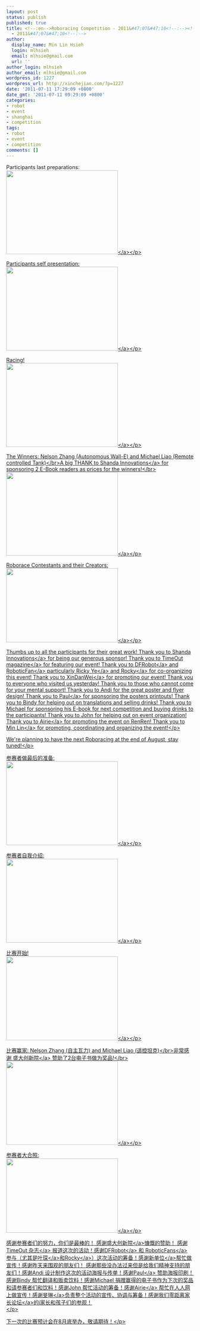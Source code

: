 ```yaml
---
layout: post
status: publish
published: true
title: <!--:en-->Roboracing Competition - 2011&#47;07&#47;10<!--:--><!--:zh-->机器车竞赛
  - 2011&#47;07&#47;10<!--:-->
author:
  display_name: Min Lin Hsieh
  login: mlhsieh
  email: mlhsie@gmail.com
  url: ''
author_login: mlhsieh
author_email: mlhsie@gmail.com
wordpress_id: 1227
wordpress_url: http://xinchejian.com/?p=1227
date: '2011-07-11 17:29:09 +0800'
date_gmt: '2011-07-11 09:29:09 +0800'
categories:
- robot
- event
- shanghai
- competition
tags:
- robot
- event
- competition
comments: []
---
```

<p><!--:en-->
<p>Participants last preparations:<br />
<a href="http:&#47;&#47;xinchejian.com&#47;wp-content&#47;uploads&#47;2011&#47;07&#47;Preparations.jpg"><img src="http:&#47;&#47;xinchejian.com&#47;wp-content&#47;uploads&#47;2011&#47;07&#47;Preparations-300x225.jpg" alt="" title="Preparations" width="300" height="225" class="alignnone size-medium wp-image-1224" &#47;><&#47;a><&#47;p></p>
<p>Participants self presentation:<br />
<a href="http:&#47;&#47;xinchejian.com&#47;wp-content&#47;uploads&#47;2011&#47;07&#47;Presentations.jpg"><img src="http:&#47;&#47;xinchejian.com&#47;wp-content&#47;uploads&#47;2011&#47;07&#47;Presentations-300x225.jpg" alt="" title="Presentations" width="300" height="225" class="alignnone size-medium wp-image-1222" &#47;><&#47;a><&#47;p></p>
<p>Racing!<br />
<a href="http:&#47;&#47;xinchejian.com&#47;wp-content&#47;uploads&#47;2011&#47;07&#47;Racing.jpg"><img src="http:&#47;&#47;xinchejian.com&#47;wp-content&#47;uploads&#47;2011&#47;07&#47;Racing-300x225.jpg" alt="" title="Racing" width="300" height="225" class="alignnone size-medium wp-image-1223" &#47;><&#47;a><&#47;p></p>
<p>The Winners: Nelson Zhang (Autonomous Wall-E) and Michael Liao (Remote controlled Tank)<&#47;br>A big THANK to <a href="http:&#47;&#47;in.sdo.com&#47;">Shanda Innovations<&#47;a> for sponsoring 2 E-Book readers as prices for the winners!<&#47;br><br />
<a href="http:&#47;&#47;xinchejian.com&#47;wp-content&#47;uploads&#47;2011&#47;07&#47;Winners.jpg"><img src="http:&#47;&#47;xinchejian.com&#47;wp-content&#47;uploads&#47;2011&#47;07&#47;Winners-300x224.jpg" alt="" title="Winners" width="300" height="224" class="alignnone size-medium wp-image-1225" &#47;><&#47;a><&#47;p></p>
<p>Roborace Contestants and their Creators:<br />
<a href="http:&#47;&#47;xinchejian.com&#47;wp-content&#47;uploads&#47;2011&#47;07&#47;Participants.jpg"><img src="http:&#47;&#47;xinchejian.com&#47;wp-content&#47;uploads&#47;2011&#47;07&#47;Participants-300x199.jpg" alt="" title="Roborace Contestants and their creators" width="300" height="199" class="alignnone size-medium wp-image-1226" &#47;><&#47;a><&#47;p></p>
<p>Thumbs up to all the participants for their great work! Thank you to <a href="http:&#47;&#47;in.sdo.com&#47;">Shanda Innovations<&#47;a> for being our generous sponsor! Thank you to <a href="http:&#47;&#47;www.timeoutshanghai.com&#47;features&#47;Around_Town-Around_Town&#47;3160&#47;Wacky-robot-races.html">TimeOut magazine<&#47;a> for featuring our event! Thank you to <a href="http:&#47;&#47;www.dfrobot.com&#47;">DFRobot<&#47;a> and <a href="http:&#47;&#47;www.roboticfan.com&#47;">RoboticFan<&#47;a> particularly <a href="http:&#47;&#47;weibo.com&#47;n&#47;%E5%8F%B6%E7%90%9BRicky">Ricky Ye<&#47;a> and <a href="http:&#47;&#47;weibo.com&#47;n&#47;%E5%BE%AE%E7%AC%91%E7%9A%84Rockets">Rocky<&#47;a> for co-organizing this event! Thank you to <a href="http:&#47;&#47;xindanwei.com">XinDanWei<&#47;a> for promoting our event! Thank you to everyone who visited us yesterday! Thank you to those who cannot come for your mental support! Thank you to Andi for the great poster and flyer design! Thank you to <a href="http:&#47;&#47;weibo.com&#47;2205504380">Paul<&#47;a> for sponsoring the posters printouts! Thank you to Bindy for helping out on translations and selling drinks! Thank you to Michael for sponsoring his E-book for next competition and buying drinks to the participants! Thank you to John for helping out on event organization! Thank you to <a href="http:&#47;&#47;weibo.com&#47;airie">Airie<&#47;a> for promoting the event on RenRen! Thank you to <a href="http:&#47;&#47;weibo.com&#47;mlhsieh">Min Lin<&#47;a> for promoting, coordinating and organizing the event!<&#47;p></p>
<p>We're planning to have the next Roboracing at the end of August, stay tuned!<&#47;p><br />
<!--:--></p>
<p><!--:zh-->
<p>参赛者做最后的准备:<br />
<a href="http:&#47;&#47;xinchejian.com&#47;wp-content&#47;uploads&#47;2011&#47;07&#47;Preparations.jpg"><img src="http:&#47;&#47;xinchejian.com&#47;wp-content&#47;uploads&#47;2011&#47;07&#47;Preparations-300x225.jpg" alt="" title="Preparations" width="300" height="225" class="alignnone size-medium wp-image-1224" &#47;><&#47;a><&#47;p></p>
<p>参赛者自我介绍:<br />
<a href="http:&#47;&#47;xinchejian.com&#47;wp-content&#47;uploads&#47;2011&#47;07&#47;Presentations.jpg"><img src="http:&#47;&#47;xinchejian.com&#47;wp-content&#47;uploads&#47;2011&#47;07&#47;Presentations-300x225.jpg" alt="" title="Presentations" width="300" height="225" class="alignnone size-medium wp-image-1222" &#47;><&#47;a><&#47;p></p>
<p>比赛开始!<br />
<a href="http:&#47;&#47;xinchejian.com&#47;wp-content&#47;uploads&#47;2011&#47;07&#47;Racing.jpg"><img src="http:&#47;&#47;xinchejian.com&#47;wp-content&#47;uploads&#47;2011&#47;07&#47;Racing-300x225.jpg" alt="" title="Racing" width="300" height="225" class="alignnone size-medium wp-image-1223" &#47;><&#47;a><&#47;p></p>
<p>比赛赢家: Nelson Zhang (自主瓦力) and Michael Liao (遥控坦克)<&#47;br>非常感谢 <a href="http:&#47;&#47;in.sdo.com&#47;">盛大创新院<&#47;a> 赞助了2台电子书做为奖品!<&#47;br><br />
<a href="http:&#47;&#47;xinchejian.com&#47;wp-content&#47;uploads&#47;2011&#47;07&#47;Winners.jpg"><img src="http:&#47;&#47;xinchejian.com&#47;wp-content&#47;uploads&#47;2011&#47;07&#47;Winners-300x224.jpg" alt="" title="Winners" width="300" height="224" class="alignnone size-medium wp-image-1225" &#47;><&#47;a><&#47;p></p>
<p>参赛者大合照:<br />
<a href="http:&#47;&#47;xinchejian.com&#47;wp-content&#47;uploads&#47;2011&#47;07&#47;Participants.jpg"><img src="http:&#47;&#47;xinchejian.com&#47;wp-content&#47;uploads&#47;2011&#47;07&#47;Participants-300x199.jpg" alt="" title="Roborace Contestants and their creators" width="300" height="199" class="alignnone size-medium wp-image-1226" &#47;><&#47;a><&#47;p></p>
<p>感谢参赛者们的努力，你们是最棒的！ 感谢<a href="http:&#47;&#47;in.sdo.com&#47;">盛大创新院<&#47;a>慷慨的赞助！ 感谢 <a href="http:&#47;&#47;www.timeoutshanghai.com&#47;features&#47;Around_Town-Around_Town&#47;3160&#47;Wacky-robot-races.html">TimeOut 杂志<&#47;a> 报道这次的活动！感谢<a href="http:&#47;&#47;www.dfrobot.com&#47;">DFRobot<&#47;a> 和 <a href="http:&#47;&#47;www.roboticfan.com&#47;">RoboticFans<&#47;a> 参与（尤其是<a href="http:&#47;&#47;weibo.com&#47;n&#47;%E5%8F%B6%E7%90%9BRicky">叶琛<&#47;a>和<a href="http:&#47;&#47;weibo.com&#47;n&#47;%E5%BE%AE%E7%AC%91%E7%9A%84Rockets">Rocky<&#47;a>）这次活动的筹备！感谢<a href="http:&#47;&#47;xindanwei.com">新单位<&#47;a>帮忙做宣传！感谢昨天来围观的朋友们！ 感谢那些没办法过来但是给我们精神支持的朋友们！感谢Andi 设计制作这次的活动海报与传单！感谢<a href="http:&#47;&#47;weibo.com&#47;2205504380">Paul<&#47;a> 赞助海报印刷！感谢Bindy 帮忙翻译和贩卖饮料！感谢Michael 捐赠赢得的电子书作为下次的奖品和请参赛者们和饮料！感谢John 帮忙活动的筹备！感谢<a href="http:&#47;&#47;weibo.com&#47;airie">Airie<&#47;a> 帮忙在人人网上做宣传！感谢<a href="http:&#47;&#47;weibo.com&#47;mlhsieh">旻琳<&#47;a>负责整个活动的宣传、协调与筹备！感谢<a href="http:&#47;&#47;www.ala090.com">我们零距离家长论坛<&#47;a>的j家长和孩子们的参观！<br />
<&#47;p></p>
<p>下一次的比赛预计会在8月底举办，敬请期待！<&#47;p><br />
<!--:--></p>
